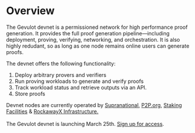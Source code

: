 # Overview

The Gevulot devnet is a permissioned network for high performance proof generation. It provides the full proof generation pipeline—including deployment, proving, verifying, networking, and orchestration. It is also highly redudant, so as long as one node remains online users can generate proofs.&#x20;

The devnet offers the following functionality:

1. Deploy arbitrary provers and verifiers
2. Run proving workloads to generate and verify proofs
3. Track workload status and retrieve outputs via an API.
4. Store proofs&#x20;

Devnet nodes are currently operated by [Supranational](https://www.supranational.net/), [P2P.org](https://p2p.org/), [Staking Facilities](https://stakingfacilities.com/) & [RockawayX Infrastructure.](https://rockawayx.com/infrastructure)\
\
The Gevulot devnet is launching March 25th. [Sign up for access](https://www.gevulot.com/).
